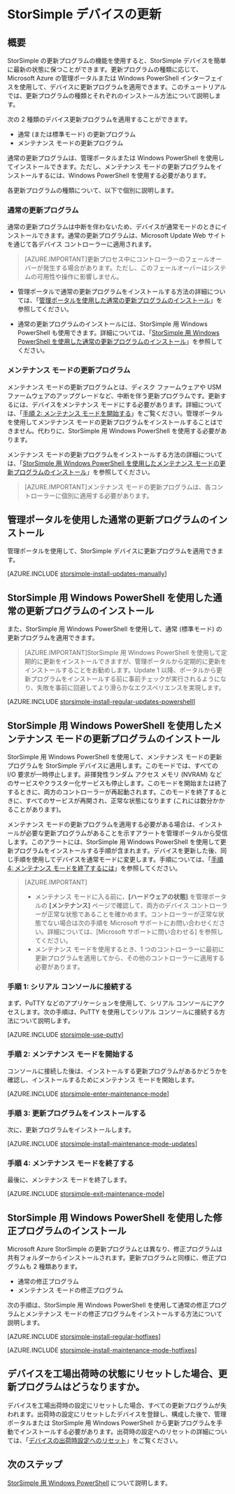 <properties
   pageTitle="StorSimple デバイスの更新"
   description="StorSimple の更新プログラムの機能を使用して、通常またはメンテナンス モードの更新プログラムや修正プログラムをインストールする方法について説明します。"
   services="storsimple"
   documentationCenter="NA"
   authors="SharS"
   manager="adinah"
   editor="tysonn" />
<tags 
   ms.service="storsimple"
   ms.devlang="NA"
   ms.topic="article"
   ms.tgt_pltfrm="NA"
   ms.workload="TBD"
   ms.date="07/28/2015"
   ms.author="v-sharos" />

# StorSimple デバイスの更新

## 概要

StorSimple の更新プログラムの機能を使用すると、StorSimple デバイスを簡単に最新の状態に保つことができます。更新プログラムの種類に応じて、Microsoft Azure の管理ポータルまたは Windows PowerShell インターフェイスを使用して、デバイスに更新プログラムを適用できます。このチュートリアルでは、更新プログラムの種類とそれぞれのインストール方法について説明します。

次の 2 種類のデバイス更新プログラムを適用することができます。

- 通常 (または標準モード) の更新プログラム
- メンテナンス モードの更新プログラム

通常の更新プログラムは、管理ポータルまたは Windows PowerShell を使用してインストールできます。ただし、メンテナンス モードの更新プログラムをインストールするには、Windows PowerShell を使用する必要があります。

各更新プログラムの種類について、以下で個別に説明します。

### 通常の更新プログラム

通常の更新プログラムは中断を伴わないため、デバイスが通常モードのときにインストールできます。通常の更新プログラムは、Microsoft Update Web サイトを通じて各デバイス コントローラーに適用されます。

> [AZURE.IMPORTANT]更新プロセス中にコントローラーのフェールオーバーが発生する場合があります。ただし、このフェールオーバーはシステムの可用性や操作に影響しません。

- 管理ポータルで通常の更新プログラムをインストールする方法の詳細については、「[管理ポータルを使用した通常の更新プログラムのインストール](#install-regular-updates-via-the-management-portal)」を参照してください。

- 通常の更新プログラムのインストールには、StorSimple 用 Windows PowerShell も使用できます。詳細については、「[StorSimple 用 Windows PowerShell を使用した通常の更新プログラムのインストール](#install-regular-updates-via-windows-powershell-for-storsimple)」を参照してください。

### メンテナンス モードの更新プログラム

メンテナンス モードの更新プログラムとは、ディスク ファームウェアや USM ファームウェアのアップグレードなど、中断を伴う更新プログラムです。更新するには、デバイスをメンテナンス モードにする必要があります。詳細については、「[手順 2: メンテナンス モードを開始する](#to-enter-maintenance-mode)」をご覧ください。管理ポータルを使用してメンテナンス モードの更新プログラムをインストールすることはできません。代わりに、StorSimple 用 Windows PowerShell を使用する必要があります。

メンテナンス モードの更新プログラムをインストールする方法の詳細については、「[StorSimple 用 Windows PowerShell を使用したメンテナンス モードの更新プログラムのインストール](#install-maintenance-mode-updates-via-windows-powershell-for-storsimple)」を参照してください。

> [AZURE.IMPORTANT]メンテナンス モードの更新プログラムは、各コントローラーに個別に適用する必要があります。

## 管理ポータルを使用した通常の更新プログラムのインストール

管理ポータルを使用して、StorSimple デバイスに更新プログラムを適用できます。

[AZURE.INCLUDE [storsimple-install-updates-manually](../../includes/storsimple-install-updates-manually.md)]

## StorSimple 用 Windows PowerShell を使用した通常の更新プログラムのインストール

また、StorSimple 用 Windows PowerShell を使用して、通常 (標準モード) の更新プログラムを適用できます。

> [AZURE.IMPORTANT]StorSimple 用 Windows PowerShell を使用して定期的に更新をインストールできますが、管理ポータルから定期的に更新をインストールすることをお勧めします。Update 1 以降、ポータルから更新プログラムをインストールする前に事前チェックが実行されるようになり、失敗を事前に回避してより滑らかなエクスペリエンスを実現します。

[AZURE.INCLUDE [storsimple-install-regular-updates-powershell](../../includes/storsimple-install-regular-updates-powershell.md)]

## StorSimple 用 Windows PowerShell を使用したメンテナンス モードの更新プログラムのインストール

StorSimple 用 Windows PowerShell を使用して、メンテナンス モードの更新プログラムを StorSimple デバイスに適用します。このモードでは、すべての I/O 要求が一時停止します。非揮発性ランダム アクセス メモリ (NVRAM) などのサービスやクラスター化サービスも停止します。このモードを開始または終了するときに、両方のコントローラーが再起動されます。このモードを終了するときに、すべてのサービスが再開され、正常な状態になります (これには数分かかることがあります)。

メンテナンス モードの更新プログラムを適用する必要がある場合は、インストールが必要な更新プログラムがあることを示すアラートを管理ポータルから受信します。このアラートには、StorSimple 用 Windows PowerShell を使用して更新プログラムをインストールする手順が含まれます。デバイスを更新した後、同じ手順を使用してデバイスを通常モードに変更します。手順については、「[手順 4: メンテナンス モードを終了するには](#to-exit-maintenance-mode)」を参照してください。

> [AZURE.IMPORTANT]
> 
> - メンテナンス モードに入る前に、**[ハードウェアの状態]** を管理ポータルの **[メンテナンス]** ページで確認して、両方のデバイス コントローラーが正常な状態であることを確かめます。コントローラーが正常な状態でない場合は次の手順を Microsoft サポートにお問い合わせください。詳細については、[Microsoft サポートに問い合わせる] を参照してください。 
> - メンテナンス モードを使用するとき、1 つのコントローラーに最初に更新プログラムを適用してから、その他のコントローラーに適用する必要があります。

### 手順 1: シリアル コンソールに接続する

まず、PuTTY などのアプリケーションを使用して、シリアル コンソールにアクセスします。次の手順は、PuTTY を使用してシリアル コンソールに接続する方法について説明します。

[AZURE.INCLUDE [storsimple-use-putty](../../includes/storsimple-use-putty.md)]

### 手順 2: メンテナンス モードを開始する

コンソールに接続した後は、インストールする更新プログラムがあるかどうかを確認し、インストールするためにメンテナンス モードを開始します。

[AZURE.INCLUDE [storsimple-enter-maintenance-mode](../../includes/storsimple-enter-maintenance-mode.md)]

### 手順 3: 更新プログラムをインストールする

次に、更新プログラムをインストールします。

[AZURE.INCLUDE [storsimple-install-maintenance-mode-updates](../../includes/storsimple-install-maintenance-mode-updates.md)]
 
### 手順 4: メンテナンス モードを終了する

最後に、メンテナンス モードを終了します。

[AZURE.INCLUDE [storsimple-exit-maintenance-mode](../../includes/storsimple-exit-maintenance-mode.md)]

## StorSimple 用 Windows PowerShell を使用した修正プログラムのインストール

Microsoft Azure StorSimple の更新プログラムとは異なり、修正プログラムは共有フォルダーからインストールされます。更新プログラムと同様に、修正プログラムも 2 種類あります。

- 通常の修正プログラム 
- メンテナンス モードの修正プログラム  

次の手順は、StorSimple 用 Windows PowerShell を使用して通常の修正プログラムとメンテナンス モードの修正プログラムをインストールする方法について説明します。

[AZURE.INCLUDE [storsimple-install-regular-hotfixes](../../includes/storsimple-install-regular-hotfixes.md)]

[AZURE.INCLUDE [storsimple-install-maintenance-mode-hotfixes](../../includes/storsimple-install-maintenance-mode-hotfixes.md)]

## デバイスを工場出荷時の状態にリセットした場合、更新プログラムはどうなりますか。

デバイスを工場出荷時の設定にリセットした場合、すべての更新プログラムが失われます。出荷時の設定にリセットしたデバイスを登録し、構成した後で、管理ポータルまたは StorSimple 用 Windows PowerShell から更新プログラムを手動でインストールする必要があります。出荷時の設定へのリセットの詳細については、「[デバイスの出荷時設定へのリセット](https://msdn.microsoft.com/library/azure/dn772373.aspx)」をご覧ください。

## 次のステップ

[StorSimple 用 Windows PowerShell](https://msdn.microsoft.com/library/azure/dn772425.aspx) について説明します。
 

<!---HONumber=July15_HO5-->
